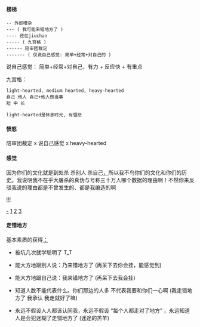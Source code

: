 
#### 楼梯
```
-- 外部嘈杂
--- ( 我可能来错地方了 )
---- 还在jiuchan
----- ( 九宫格 )
------ 陪审团裁定
------- ( 仅说自己感觉: 简单+经常+对自己的 )
```

说自己感觉：
简单+经常+对自己，有力 + 反应快 + 有重点

九宫格：
```
light-hearted, medium hearted, heavy-hearted
自己 他人 自己+他人做当事
短 中 长

light-hearted是休息时光, 有愠怒
```

#### 愤怒

陪审团裁定 x 说自己感觉 x heavy-hearted

#### 感觉

因为你们的文化就是到处杀 杀别人 杀自己[，](https://twitter.com/lihongkuan/status/870563959757303808#G-让3亿中国人送死当炮灰这件事情他和谁商量过)所以我不鸟你们的文化和你们的历史。我说明我不在乎大屠杀的真伪与号称三十万人哪个数据的理由啊！不然你来反驳我说的理由都是不曾发生的、都是我编造的啊

[!!!](https://twitter.com/renjianliechu/status/870662174384898048#我感觉自己来错地方了，但-当着陪审团-我必须说话，说自己的话)

[-](https://twitter.com/badiucao/status/858247424401317888#澳洲阿德莱德画家巴丢草) [1](https://twitter.com/Suyutong/status/870645665189298176#公共话题之释放受害者) [2](https://twitter.com/Suyutong/status/870293770629206016#公共场合公共话题) [3](https://twitter.com/Suyutong/status/870238555913768960#警惕学生会)

#### 走错地方

基本素质的获得[：](https://github.com/7900ms/000nottheater_deserted_systemlibrary/blob/master/supplementary/term-Finder-你可能来错地方了.md)

- 被坑几次就学聪明了 T_T

- 能大方地跟别人说：乃来错地方了 (再呆下去你会挂，能感觉到)

- 能大方地跟自己说：我来错地方了 (再呆下去我会挂)

- 知道人数不能代表什么。你们那边的人多 不代表我要和你们一心啊 (我走错地方了 我承认 我走就好了嘛)

- 永远不假设人人都该认同我，永远不假设 “每个人都走对了地方” ，永远知道人是会犯迷糊了走错地方了 (迷途的羔羊)

